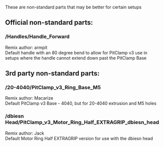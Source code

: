 These are non-standard parts that may be better for certain setups  
  

## Official non-standard parts:  
  
### /Handles/Handle_Forward
Remix author: armpit  
Default handle with an 80 degree bend to allow for PitClamp v3 use in setups where the handle cannot extend down past the PitClamp Base  


## 3rd party non-standard parts:  

### /20-4040/PitClamp_v3_Ring_Base_M5
Remix author: Macarize  
Default PitClamp v3 Base - 4040, but for 20-4040 extrusion and M5 holes  
  
### /dbiesn Head/PitClamp_v3_Motor_Ring_Half_EXTRAGRIP_dbiesn_head
Remix author: Jack   
Default Motor Ring Half EXTRAGRIP version for use with the dbiesn head  
  